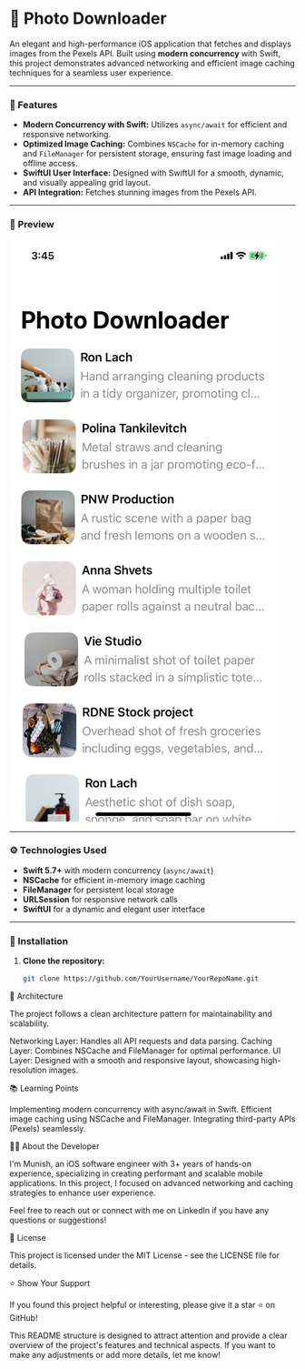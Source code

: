 # 📸 Photo Downloader 
An elegant and high-performance iOS application that fetches and displays images from the Pexels API. Built using **modern concurrency** with Swift, this project demonstrates advanced networking and efficient image caching techniques for a seamless user experience.  

---

### 🚀 Features  
- **Modern Concurrency with Swift:** Utilizes `async/await` for efficient and responsive networking.  
- **Optimized Image Caching:** Combines `NSCache` for in-memory caching and `FileManager` for persistent storage, ensuring fast image loading and offline access.  
- **SwiftUI User Interface:** Designed with SwiftUI for a smooth, dynamic, and visually appealing grid layout.  
- **API Integration:** Fetches stunning images from the Pexels API.  

---

### 📸 Preview  
![App Preview](https://raw.githubusercontent.com/Muniyaraj-ios/assets/main/PhotoDownloader/Preview.png)  

---

### ⚙️ Technologies Used  
- **Swift 5.7+** with modern concurrency (`async/await`)  
- **NSCache** for efficient in-memory image caching  
- **FileManager** for persistent local storage  
- **URLSession** for responsive network calls  
- **SwiftUI** for a dynamic and elegant user interface  

---

### 🔧 Installation  
1. **Clone the repository:**  
   ```bash
   git clone https://github.com/YourUsername/YourRepoName.git

🧩 Architecture

The project follows a clean architecture pattern for maintainability and scalability.

Networking Layer: Handles all API requests and data parsing.
Caching Layer: Combines NSCache and FileManager for optimal performance.
UI Layer: Designed with a smooth and responsive layout, showcasing high-resolution images.

📚 Learning Points

Implementing modern concurrency with async/await in Swift.
Efficient image caching using NSCache and FileManager.
Integrating third-party APIs (Pexels) seamlessly.

👨‍💻 About the Developer

I'm Munish, an iOS software engineer with 3+ years of hands-on experience, specializing in creating performant and scalable mobile applications. In this project, I focused on advanced networking and caching strategies to enhance user experience.

Feel free to reach out or connect with me on LinkedIn if you have any questions or suggestions!

📜 License

This project is licensed under the MIT License - see the LICENSE file for details.

⭐️ Show Your Support

If you found this project helpful or interesting, please give it a star ⭐️ on GitHub!

This README structure is designed to attract attention and provide a clear overview of the project's features and technical aspects. If you want to make any adjustments or add more details, let me know!
